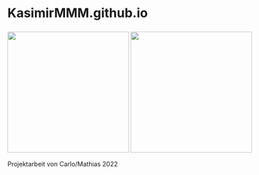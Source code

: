 # KasimirMMM.github.io

<html>
<head>
	<title>360 Grad</title>
	<meta http-equiv="Content-Type" content="text/html; charset=utf-8" >
	<meta name="viewport" content="width=device-width, initial-scale=1.0">
	<link rel="stylesheet" href="https://maxcdn.bootstrapcdn.com/bootstrap/3.3.7/css/bootstrap.min.css">
	<script src="https://ajax.googleapis.com/ajax/libs/jquery/3.2.0/jquery.min.js"></script>
	<script src="https://maxcdn.bootstrapcdn.com/bootstrap/3.3.7/js/bootstrap.min.js"></script>
</head>
<style>
#bild, #bild2, #bild1{
	/*Höhe des Bildes in px (= Höhe der Panoramabilder +1)*/
	height: 272px
}

#bild {
	overflow: hidden;
	/* Breite des sichtbaren Ausschnittes des Panoramabildes/des Containers #bild */
	width: 1000px;
	white-space: nowrap;
}
#bild1{
	position: relative;
	z-index:0;
}
#bild2{
	z-index:1;
	position: relative;
}
.container{
	width: 1000px;
	padding: 0;
	margin-top: 5%
}

}
</style>
<body>
	<div class="container">
		<div id="bild">
			<!-- Startbild einfügen -->
			<img id="bild1" src=https://i.imgur.com/1fy9lTO.jpg>
			<img id="bild2" src=https://i.imgur.com/1fy9lTO.jpg>
			<p id="pfeil1" class="Pfeil" onclick="change(-1)"><span class="glyphicon glyphicon-menu-up"></span></p>
			<p id="pfeil2" class="Pfeil" onclick="change(1)"><span class="glyphicon glyphicon-menu-up"></span></p>
			<p id="pfeil3" class="Pfeil" onclick="change(-1)"><span class="glyphicon glyphicon-menu-up"></span></p>
			<p id="pfeil4" class="Pfeil" onclick="change(1)"><span class="glyphicon glyphicon-menu-up"></span></p>
		</div>
		<br>
		Projektarbeit von Carlo/Mathias 2022
		<br>
		<!-- Navigationsleiste mit Buttons (Bootstrap Buttons -> Veränderung der Farbe über die Klasse, welche Klasse welche Farbe bedeutet 
			 ist hier zu finden: https://www.w3schools.com/bootstrap/bootstrap_buttons.asp -->
		<div class="btn-group btn-group-justified">
			<!-- 1 zurück -->
		  <a class="btn btn-info" onmousedown="Funktion(50, 1)"><span class="glyphicon glyphicon-step-backward"></span></a>
			<!-- speed rückwärts -->
		  <a class="btn btn-info" onmousedown="Intervall(10, 5)"><span class="glyphicon glyphicon-backward"></span></a>
			<!-- slow rückwärts -->
		  <a class="btn btn-info" onmousedown="Intervall(25, 5)"><span class="glyphicon glyphicon-chevron-left"></span></a>
			<!-- play -->
		  <a class="btn btn-info" onmousedown="Intervall(25, -5)"><span class="glyphicon glyphicon-play"></span></a>
			<!-- pause: Intervall wird gestoppt -->
		  <a class="btn btn-info" onmousedown="clearInterval(myVar)"><span class="glyphicon glyphicon-pause"></span></a>
			<!-- zum start: Intervall wird gestotppt und Bilder auf Startposition gesetzt -->
		  <a class="btn btn-info" onmousedown="clearInterval(myVar); start()"><span class="glyphicon glyphicon-stop"></span></a>
			<!-- slow vorwärts -->
		  <a class="btn btn-info" onmousedown="Intervall(25, -5)"><span class="glyphicon glyphicon-chevron-right"></span></a>
			<!--speed vorwärts -->
		  <a class="btn btn-info" onmousedown="Intervall(10, -5)"><span class="glyphicon glyphicon-forward"></span></a>
			<!-- 1 vor -->
		  <a class="btn btn-info" onmousedown="Funktion(-50, 1)"><span class="glyphicon glyphicon-step-forward"></span></a>
		</div>
	</div>
	<div id="demo"></div>
</body>
<script type="text/javascript">
/*Breite des Bildes in px */
var b = 2000
/* Breite des Ausschnittes/des Containers #bild*/
var width = 1000

/*Startposition Bild 1*/
var rechts = 0
/*Startposition Bild 2*/
var links = -(2*b)-5

// Startposition der Pfeile
var pfeil1 = 800
var pfeil2 = 1825

var p1
var p2
var p3 = pfeil1 - b
var p4 = pfeil2 - b

/* Variable in der das Intervall zum Aufrufen der Funktion "Funktion" gespeichert wird */
var myVar
/*Variable, die die Schrittweite von der Funktion Intervall auf die Funktion "Funktion" überträgt*/
var minus

/*Startbild*/
var bild = 3

/*Bilder zurück an Startposition*/
function start(){
	rechts = 0
	links = -(2*b)-5
	p1 = pfeil1
	p2 = pfeil2
	p3 = pfeil1 - b
	p4 = pfeil2 - b
	document.getElementById("bild1").style.left = rechts + "px"
	document.getElementById("bild2").style.left = links + "px"
	document.getElementById("pfeil1").style.left = p1+ "px"
	document.getElementById("pfeil2").style.left = p2 + "px"
	document.getElementById("pfeil3").style.left = p3+ "px"
	document.getElementById("pfeil4").style.left = p4 + "px"
	
		p1 = pfeil1
		p2 = pfeil2
		p3 = pfeil1 - b
		p4 = pfeil2 - b 
		
		if (p1 > width+125 || p1 < 175 || bild == 2){
			document.getElementById("pfeil1").style.display = "none"
		} else {
			document.getElementById("pfeil1").style.display = "block"
		}
		if (p2 > width+125 || p2 < 175 || bild == 7){
			document.getElementById("pfeil2").style.display = "none"
		} else {
			document.getElementById("pfeil2").style.display = "block"
		}
		if (p3 > width+125 || p3 < 175 || bild == 2){
			document.getElementById("pfeil3").style.display = "none"
		} else {
			document.getElementById("pfeil3").style.display = "block"
		}
		if (p4 > width+125 || p4 < 175 || bild == 7){
			document.getElementById("pfeil4").style.display = "none"
		} else {
			document.getElementById("pfeil4").style.display = "block"
		}
}

/* Definition und start eines Intervalls; time: pause zwischen Schritten; plus: Schrittweite in px*/
function Intervall(time, plus){
	minus = plus
	/*bereits existierende Intervalle werden gestoppt */
	clearInterval(myVar)
	/*neues Intervall wird definiert und gestartet*/
	myVar = setInterval(Funktion, time)
}

/*Veränderung der Bildposition; plus: Schrittweite*/
function Funktion(plus){
		if (!plus){
			plus = minus
		}
		/*Berechnung der neuen Position der Bilder*/
		rechts += plus 
		links +=plus
		
		/*Anpassen der Bildposition, wenn ein Bild "am Rand angekommen" ist*/
		if (rechts == 0){
			links = -(2*b)-5
		} else if (rechts == -(b-width)){
			links = -(b-width)-5
		} else if (links == -b-5){
			rechts = -b
		} else if (links == -(2*b-width)-5){
			rechts = width
		}
		
		/*Berechnung der neuen Pfeilposition*/
		p1 = rechts + pfeil1
		p2 = rechts + pfeil2
		p3 = links + pfeil1 + b
		p4 = links + pfeil2 + b
		
		/*wenn ein Pfeil sich außerhalb des sichtbaren Bildausschnittes befindet, wird er unsichtbar*/
		if (p1 > width+125 || p1 < 175 || bild == 2){
			document.getElementById("pfeil1").style.display = "none"
		} else {
			document.getElementById("pfeil1").style.display = "block"
		}
		if (p2 > width+125 || p2 < 175 || bild == 7){
			document.getElementById("pfeil2").style.display = "none"
		} else {
			document.getElementById("pfeil2").style.display = "block"
		}
		if (p3 > width+125 || p3 < 175 || bild == 2){
			document.getElementById("pfeil3").style.display = "none"
		} else {
			document.getElementById("pfeil3").style.display = "block"
		}
		if (p4 > width+125 || p4 < 175 || bild == 7){
			document.getElementById("pfeil4").style.display = "none"
		} else {
			document.getElementById("pfeil4").style.display = "block"
		}
		
		
		console.log(rechts, links, p1, p2, p3, p4) /*in der Console wird die aktuelle Bild-/Pfeilposition angezeigt*/
		
		/*im CSS Code wird die neue position übernommen*/
		document.getElementById("bild1").style.left = rechts + "px"
		document.getElementById("bild2").style.left = links + "px"
		document.getElementById("pfeil1").style.left = p1 + "px"
		document.getElementById("pfeil2").style.left = p2 + "px"
		document.getElementById("pfeil3").style.left = p3 + "px"
		document.getElementById("pfeil4").style.left = p4 + "px"
} 

/*Ändern des Bildes und Anpassen der Pfeilposition*/
function change(plus){
	bild += plus
	document.getElementById("bild1").src = bild + ".jpg"
	document.getElementById("bild2").src = bild + ".jpg"
	if (bild == 2){
		pfeil2 =  1140
		document.getElementById("pfeil1").style.display ="none"
		document.getElementById("pfeil3").style.display ="none"
	}
	if (bild == 3){
		pfeil1 = 800
		pfeil2 = 1825
	}
	if (bild == 4){
		pfeil1 = 1650
		pfeil2 = 650
	}
	if (bild == 5){
		pfeil1 = 1120
		pfeil2 = 580
	}
	if (bild == 6){
		pfeil1 = 1740
		pfeil2 = 750
	}
	if (bild == 7){
		pfeil1 = 1780
		document.getElementById("pfeil2").style.display ="none"
		document.getElementById("pfeil4").style.display ="none"
	}
	start()
}

start()
</script>
</html>
